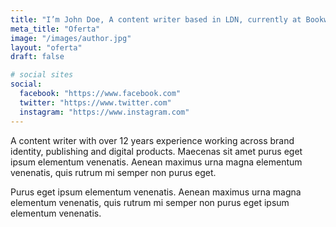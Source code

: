 ```yaml
---
title: "I’m John Doe, A content writer based in LDN, currently at Bookworm"
meta_title: "Oferta"
image: "/images/author.jpg"
layout: "oferta"
draft: false

# social sites
social:
  facebook: "https://www.facebook.com"
  twitter: "https://www.twitter.com"
  instagram: "https://www.instagram.com"
---
```


A content writer with over 12 years experience working across brand identity, publishing and digital products. Maecenas sit amet purus eget ipsum elementum venenatis. Aenean maximus urna magna elementum venenatis, quis rutrum mi semper non purus eget.

Purus eget ipsum elementum venenatis. Aenean maximus urna magna elementum venenatis, quis rutrum mi semper non purus eget ipsum elementum venenatis.
